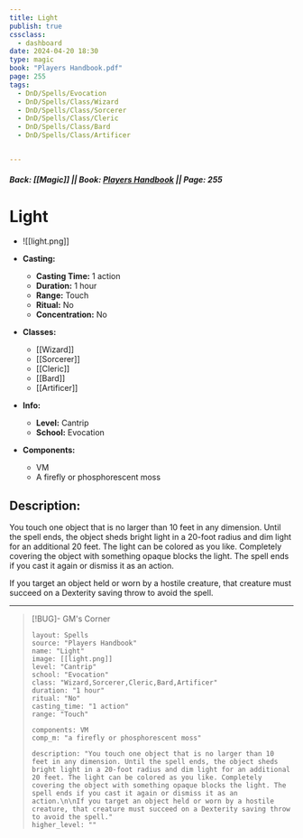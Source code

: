```yaml
---
title: Light
publish: true
cssclass:
  - dashboard
date: 2024-04-20 18:30
type: magic
book: "Players Handbook.pdf"
page: 255
tags:
  - DnD/Spells/Evocation
  - DnD/Spells/Class/Wizard
  - DnD/Spells/Class/Sorcerer
  - DnD/Spells/Class/Cleric
  - DnD/Spells/Class/Bard
  - DnD/Spells/Class/Artificer


---
```


##### Back: [[Magic]] || Book: [Players Handbook](https://drive.google.com/drive/folders/1O5bhpYizcIT5xxAoLOuzCRht_PVS7VSG?usp=sharing) || Page: 255

# Light
- ![[light.png]]
- **Casting:**
    - **Casting Time:** 1 action
    - **Duration:** 1 hour
    - **Range:** Touch
    - **Ritual:** No
    - **Concentration:** No
- **Classes:**
    - [[Wizard]]
    - [[Sorcerer]]
    - [[Cleric]]
    - [[Bard]]
    - [[Artificer]]

- **Info:**
    - **Level:** Cantrip
    - **School:** Evocation
- **Components:**
    - VM
    - A firefly or phosphorescent moss

## Description:
You touch one object that is no larger than 10 feet in any dimension. Until the spell ends, the object sheds bright light in a 20-foot radius and dim light for an additional 20 feet. The light can be colored as you like. Completely covering the object with something opaque blocks the light. The spell ends if you cast it again or dismiss it as an action.

If you target an object held or worn by a hostile creature, that creature must succeed on a Dexterity saving throw to avoid the spell.



---

> [!BUG]- GM's Corner
>
> ```statblock
> layout: Spells
> source: "Players Handbook"
> name: "Light"
> image: [[light.png]]
> level: "Cantrip"
> school: "Evocation"
> class: "Wizard,Sorcerer,Cleric,Bard,Artificer"
> duration: "1 hour"
> ritual: "No"
> casting_time: "1 action"
> range: "Touch"
>
> components: VM
> comp_m: "a firefly or phosphorescent moss"
>
> description: "You touch one object that is no larger than 10 feet in any dimension. Until the spell ends, the object sheds bright light in a 20-foot radius and dim light for an additional 20 feet. The light can be colored as you like. Completely covering the object with something opaque blocks the light. The spell ends if you cast it again or dismiss it as an action.\n\nIf you target an object held or worn by a hostile creature, that creature must succeed on a Dexterity saving throw to avoid the spell."
> higher_level: ""
> ```

